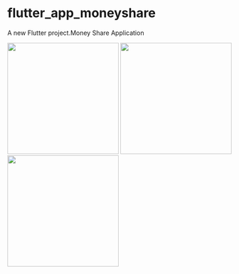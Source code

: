 # flutter_app_moneyshare

A new Flutter project.Money Share Application

<img src ="https://user-images.githubusercontent.com/69613455/141313845-f875f5b6-7ccd-4718-bb8f-50275c2ec062" width = "250">

<img src ="https://user-images.githubusercontent.com/69613455/141313849-dab21938-be9c-4497-92e5-9b2a5fc7a832.jpg" width = "250">

<img src ="https://user-images.githubusercontent.com/69613455/141313831-125674e9-1ca1-460e-8e22-d0e9fba4f969.jpg" width = "250">

